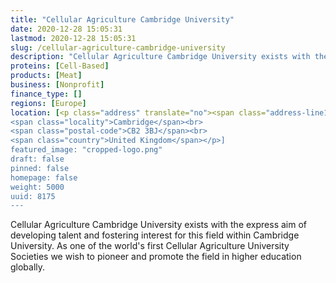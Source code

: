 ```yaml
---
title: "Cellular Agriculture Cambridge University"
date: 2020-12-28 15:05:31
lastmod: 2020-12-28 15:05:31
slug: /cellular-agriculture-cambridge-university
description: "Cellular Agriculture Cambridge University exists with the express aim of developing talent and fostering interest for this field within Cambridge University. As one of the world's first Cellular Agriculture University Societies we wish to pioneer and promote the field in higher education globally."
proteins: [Cell-Based]
products: [Meat]
business: [Nonprofit]
finance_type: []
regions: [Europe]
location: [<p class="address" translate="no"><span class="address-line1">Saint Andrew's Street</span><br>
<span class="locality">Cambridge</span><br>
<span class="postal-code">CB2 3BJ</span><br>
<span class="country">United Kingdom</span></p>]
featured_image: "cropped-logo.png"
draft: false
pinned: false
homepage: false
weight: 5000
uuid: 8175
---
```

<p>Cellular Agriculture Cambridge University exists with the express aim of developing talent and fostering interest for this field within Cambridge University. As one of the world's first Cellular Agriculture University Societies we wish to pioneer and promote the field in higher education globally.</p>

